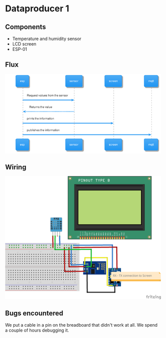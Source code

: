 # Dataproducer 1
## Components
- Temperature and humidity sensor
- LCD screen
- ESP-01
## Flux
![Flux diagram](./img/dataproducer1.png)

## Wiring
![Data producer 1](../img/dto1-esp.png)

## Bugs encountered
We put a cable in a pin on the breadboard that didn't work at all. We spend a couple of hours debugging it.
